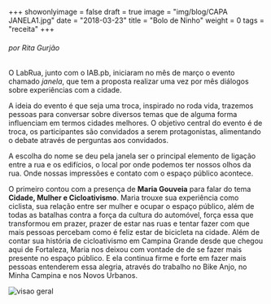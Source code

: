 +++
showonlyimage = false
draft = true
image = "img/blog/CAPA JANELA1.jpg"
date = "2018-03-23"
title = "Bolo de Ninho"
weight = 0
tags = "receita"
+++

###### *por Rita Gurjão*

O LabRua, junto com o IAB.pb, iniciaram no mês de março o evento chamado *janela*, que tem a proposta realizar uma vez por mês diálogos sobre experiências com a cidade.
<!--more-->

A ideia do evento é que seja uma troca, inspirado no roda vida, trazemos pessoas para conversar sobre diversos temas que de alguma forma influenciam em termos cidades melhores. O objetivo central do evento é de troca, os participantes são convidados a serem protagonistas, alimentando o debate através de perguntas aos convidados.

A escolha do nome se deu pela janela ser o principal elemento de ligação entre a rua e os edifícios, o local por onde podemos ter nossos olhos da rua. Onde nossas impressões e contato com o espaço público acontece.

O primeiro contou com a presença de **Maria Gouveia** para falar do tema **Cidade, Mulher e Cicloativismo**. Maria trouxe sua experiência como ciclista, sua relação entre ser mulher e ocupar o espaço público, além de todas as batalhas contra a força da cultura do automóvel, força essa que transformou em prazer, prazer de estar nas ruas e tentar fazer com que mais pessoas percebam como é feliz estar de bicicleta na cidade. Além de contar sua história de cicloativismo em Campina Grande desde que chegou aqui de Fortaleza, Maria nos deixou com vontade de de se fazer mais presente no espaço público. E ela continua firme e forte em fazer mais pessoas entenderem essa alegria, através do trabalho no Bike Anjo, no Minha Campina e nos Novos Urbanos.

![visao geral](../../img/blog/janela2.jpeg)
